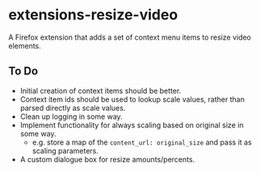 # extensions-resize-video

A Firefox extension that adds a set of context menu items to resize video elements.

## To Do

* Initial creation of context items should be better.
* Context item ids should be used to lookup scale values, rather than parsed directly as scale values.
* Clean up logging in some way.
* Implement functionality for always scaling based on original size in some way.
  * e.g. store a map of the `content_url: original_size` and pass it as scaling parameters.
* A custom dialogue box for resize amounts/percents.
